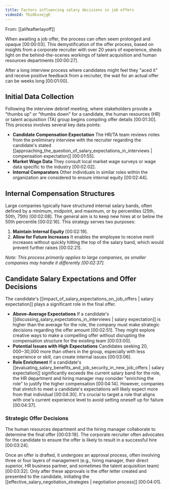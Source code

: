 ```yaml
---
title: Factors influencing salary decisions in job offers
videoId: TbzQkxxejgE
---
```


From: [[alifeafterlayoff]] <br/> 

When awaiting a job offer, the process can often seem prolonged and opaque <a class="yt-timestamp" data-t="00:00:03">[00:00:03]</a>. This demystification of the offer process, based on insights from a corporate recruiter with over 20 years of experience, sheds light on the behind-the-scenes workings of talent acquisition and human resources departments <a class="yt-timestamp" data-t="00:00:27">[00:00:27]</a>.

After a long interview process where candidates might feel they "aced it" and receive positive feedback from a recruiter, the wait for an actual offer can be weeks long <a class="yt-timestamp" data-t="00:01:00">[00:01:00]</a>.

## Initial Data Collection

Following the interview debrief meeting, where stakeholders provide a "thumbs up" or "thumbs down" for a candidate, the human resources (HR) or talent acquisition (TA) group begins compiling offer details <a class="yt-timestamp" data-t="00:01:30">[00:01:30]</a>. This process involves several key data points:

*   **Candidate Compensation Expectation** The HR/TA team reviews notes from the preliminary interview with the recruiter regarding the candidate's stated [[approaching_the_question_of_salary_expectations_in_interviews | compensation expectation]] <a class="yt-timestamp" data-t="00:01:55">[00:01:55]</a>.
*   **Market Wage Data** They consult local market wage surveys or wage data specific to the industry <a class="yt-timestamp" data-t="00:02:02">[00:02:02]</a>.
*   **Internal Comparators** Other individuals in similar roles within the organization are considered to ensure internal equity <a class="yt-timestamp" data-t="00:02:44">[00:02:44]</a>.

## Internal Compensation Structures

Large companies typically have structured internal salary bands, often defined by a minimum, midpoint, and maximum, or by percentiles (25th, 50th, 75th) <a class="yt-timestamp" data-t="00:02:08">[00:02:08]</a>. The general aim is to keep new hires at or below the 50th percentile <a class="yt-timestamp" data-t="00:02:16">[00:02:16]</a>. This strategy serves two purposes:
1.  **Maintain Internal Equity** <a class="yt-timestamp" data-t="00:02:19">[00:02:19]</a>.
2.  **Allow for Future Increases** It enables the employee to receive merit increases without quickly hitting the top of the salary band, which would prevent further raises <a class="yt-timestamp" data-t="00:02:21">[00:02:21]</a>.

*Note: This process primarily applies to large companies, as smaller companies may handle it differently <a class="yt-timestamp" data-t="00:02:37">[00:02:37]</a>.*

## Candidate Salary Expectations and Offer Decisions

The candidate's [[impact_of_salary_expectations_on_job_offers | salary expectation]] plays a significant role in the final offer.

*   **Above-Average Expectations** If a candidate's [[discussing_salary_expectations_in_interviews | salary expectation]] is higher than the average for the role, the company must make strategic decisions regarding the offer amount <a class="yt-timestamp" data-t="00:02:51">[00:02:51]</a>. They might explore creative ways to make a compelling offer without disrupting the compensation structure for the existing team <a class="yt-timestamp" data-t="00:03:00">[00:03:00]</a>.
*   **Potential Issues with High Expectations** Candidates seeking $20,000-$30,000 more than others in the group, especially with less experience or skill, can create internal issues <a class="yt-timestamp" data-t="00:03:06">[00:03:06]</a>.
*   **Role Enrichment** If a candidate's [[evaluating_salary_benefits_and_job_security_in_new_job_offers | salary expectation]] significantly exceeds the current salary band for the role, the HR department and hiring manager may consider "enriching the role" to justify the higher compensation <a class="yt-timestamp" data-t="00:04:14">[00:04:14]</a>. However, companies that stretch to meet a candidate's expectations will likely expect more from that individual <a class="yt-timestamp" data-t="00:04:30">[00:04:30]</a>. It's crucial to target a role that aligns with one's current experience level to avoid setting oneself up for failure <a class="yt-timestamp" data-t="00:04:37">[00:04:37]</a>.

### Strategic Offer Decisions

The human resources department and the hiring manager collaborate to determine the final offer <a class="yt-timestamp" data-t="00:03:19">[00:03:19]</a>. The corporate recruiter often advocates for the candidate to ensure the offer is likely to result in a successful hire <a class="yt-timestamp" data-t="00:03:24">[00:03:24]</a>.

Once an offer is drafted, it undergoes an approval process, often involving three or four layers of management (e.g., hiring manager, their direct superior, HR business partner, and sometimes the talent acquisition team) <a class="yt-timestamp" data-t="00:03:32">[00:03:32]</a>. Only after these approvals is the offer letter created and presented to the candidate, initiating the [[effective_salary_negotiation_strategies | negotiation process]] <a class="yt-timestamp" data-t="00:04:01">[00:04:01]</a>.